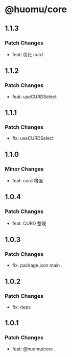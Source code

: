 # @huomu/core

## 1.1.3

### Patch Changes

- feat: 优化 curd

## 1.1.2

### Patch Changes

- feat: useCURDSelect

## 1.1.1

### Patch Changes

- fix: useCURDSelect

## 1.1.0

### Minor Changes

- feat: curd 增强

## 1.0.4

### Patch Changes

- feat: CURD 整理

## 1.0.3

### Patch Changes

- fix: package.json main

## 1.0.2

### Patch Changes

- fix: deps

## 1.0.1

### Patch Changes

- feat: @huomu/core

